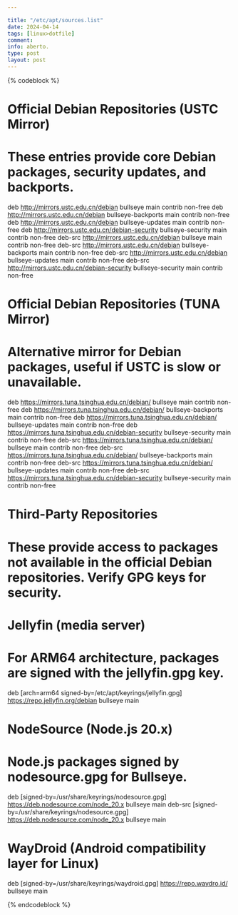 ```yaml
---

title: "/etc/apt/sources.list"
date: 2024-04-14
tags: [linux>dotfile]
comment: 
info: aberto.
type: post
layout: post
---
```


{% codeblock %}

# Official Debian Repositories (USTC Mirror)
# These entries provide core Debian packages, security updates, and backports.
deb http://mirrors.ustc.edu.cn/debian bullseye main contrib non-free
deb http://mirrors.ustc.edu.cn/debian bullseye-backports main contrib non-free
deb http://mirrors.ustc.edu.cn/debian bullseye-updates main contrib non-free
deb http://mirrors.ustc.edu.cn/debian-security bullseye-security main contrib non-free
deb-src http://mirrors.ustc.edu.cn/debian bullseye main contrib non-free
deb-src http://mirrors.ustc.edu.cn/debian bullseye-backports main contrib non-free
deb-src http://mirrors.ustc.edu.cn/debian bullseye-updates main contrib non-free
deb-src http://mirrors.ustc.edu.cn/debian-security bullseye-security main contrib non-free

# Official Debian Repositories (TUNA Mirror)
# Alternative mirror for Debian packages, useful if USTC is slow or unavailable.
deb https://mirrors.tuna.tsinghua.edu.cn/debian/ bullseye main contrib non-free
deb https://mirrors.tuna.tsinghua.edu.cn/debian/ bullseye-backports main contrib non-free
deb https://mirrors.tuna.tsinghua.edu.cn/debian/ bullseye-updates main contrib non-free
deb https://mirrors.tuna.tsinghua.edu.cn/debian-security bullseye-security main contrib non-free
deb-src https://mirrors.tuna.tsinghua.edu.cn/debian/ bullseye main contrib non-free
deb-src https://mirrors.tuna.tsinghua.edu.cn/debian/ bullseye-backports main contrib non-free
deb-src https://mirrors.tuna.tsinghua.edu.cn/debian/ bullseye-updates main contrib non-free
deb-src https://mirrors.tuna.tsinghua.edu.cn/debian-security bullseye-security main contrib non-free

# Third-Party Repositories
# These provide access to packages not available in the official Debian repositories. Verify GPG keys for security.

# Jellyfin (media server)
# For ARM64 architecture, packages are signed with the jellyfin.gpg key.
deb [arch=arm64 signed-by=/etc/apt/keyrings/jellyfin.gpg] https://repo.jellyfin.org/debian bullseye main

# NodeSource (Node.js 20.x)
# Node.js packages signed by nodesource.gpg for Bullseye.
deb [signed-by=/usr/share/keyrings/nodesource.gpg] https://deb.nodesource.com/node_20.x bullseye main
deb-src [signed-by=/usr/share/keyrings/nodesource.gpg] https://deb.nodesource.com/node_20.x bullseye main

# WayDroid (Android compatibility layer for Linux)
deb [signed-by=/usr/share/keyrings/waydroid.gpg] https://repo.waydro.id/ bullseye main


{% endcodeblock %}
